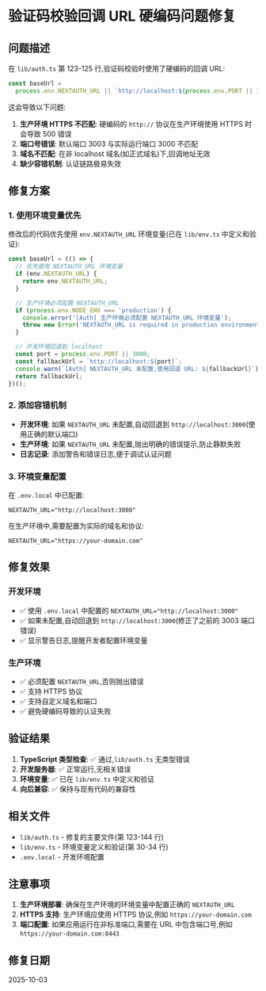 # 验证码校验回调 URL 硬编码问题修复

## 问题描述

在 `lib/auth.ts` 第 123-125 行,验证码校验时使用了硬编码的回调 URL:

```typescript
const baseUrl =
  process.env.NEXTAUTH_URL || `http://localhost:${process.env.PORT || 3003}`;
```

这会导致以下问题:

1. **生产环境 HTTPS 不匹配**: 硬编码的 `http://` 协议在生产环境使用 HTTPS 时会导致 500 错误
2. **端口号错误**: 默认端口 3003 与实际运行端口 3000 不匹配
3. **域名不匹配**: 在非 localhost 域名(如正式域名)下,回调地址无效
4. **缺少容错机制**: 认证链路极易失效

## 修复方案

### 1. 使用环境变量优先

修改后的代码优先使用 `env.NEXTAUTH_URL` 环境变量(已在 `lib/env.ts` 中定义和验证):

```typescript
const baseUrl = (() => {
  // 优先使用 NEXTAUTH_URL 环境变量
  if (env.NEXTAUTH_URL) {
    return env.NEXTAUTH_URL;
  }

  // 生产环境必须配置 NEXTAUTH_URL
  if (process.env.NODE_ENV === 'production') {
    console.error('[Auth] 生产环境必须配置 NEXTAUTH_URL 环境变量');
    throw new Error('NEXTAUTH_URL is required in production environment');
  }

  // 开发环境回退到 localhost
  const port = process.env.PORT || 3000;
  const fallbackUrl = `http://localhost:${port}`;
  console.warn(`[Auth] NEXTAUTH_URL 未配置,使用回退 URL: ${fallbackUrl}`);
  return fallbackUrl;
})();
```

### 2. 添加容错机制

- **开发环境**: 如果 `NEXTAUTH_URL` 未配置,自动回退到 `http://localhost:3000`(使用正确的默认端口)
- **生产环境**: 如果 `NEXTAUTH_URL` 未配置,抛出明确的错误提示,防止静默失败
- **日志记录**: 添加警告和错误日志,便于调试认证问题

### 3. 环境变量配置

在 `.env.local` 中已配置:

```env
NEXTAUTH_URL="http://localhost:3000"
```

在生产环境中,需要配置为实际的域名和协议:

```env
NEXTAUTH_URL="https://your-domain.com"
```

## 修复效果

### 开发环境

- ✅ 使用 `.env.local` 中配置的 `NEXTAUTH_URL="http://localhost:3000"`
- ✅ 如果未配置,自动回退到 `http://localhost:3000`(修正了之前的 3003 端口错误)
- ✅ 显示警告日志,提醒开发者配置环境变量

### 生产环境

- ✅ 必须配置 `NEXTAUTH_URL`,否则抛出错误
- ✅ 支持 HTTPS 协议
- ✅ 支持自定义域名和端口
- ✅ 避免硬编码导致的认证失败

## 验证结果

1. **TypeScript 类型检查**: ✅ 通过,`lib/auth.ts` 无类型错误
2. **开发服务器**: ✅ 正常运行,无相关错误
3. **环境变量**: ✅ 已在 `lib/env.ts` 中定义和验证
4. **向后兼容**: ✅ 保持与现有代码的兼容性

## 相关文件

- `lib/auth.ts` - 修复的主要文件(第 123-144 行)
- `lib/env.ts` - 环境变量定义和验证(第 30-34 行)
- `.env.local` - 开发环境配置

## 注意事项

1. **生产环境部署**: 确保在生产环境的环境变量中配置正确的 `NEXTAUTH_URL`
2. **HTTPS 支持**: 生产环境应使用 HTTPS 协议,例如 `https://your-domain.com`
3. **端口配置**: 如果应用运行在非标准端口,需要在 URL 中包含端口号,例如 `https://your-domain.com:8443`

## 修复日期

2025-10-03
